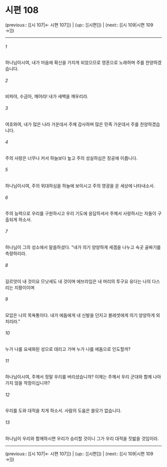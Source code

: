 # 시편 108

(previous:: [[시 107|← 시편 107]]) | (up:: [[시편]]) | (next:: [[시 109|시편 109 →]])

***




###### 1 

하나님이시여, 내가 마음에 확신을 가지게 되었으므로 영혼으로 노래하며 주를 찬양하겠습니다. 



###### 2 

비파야, 수금아, 깨어라! 내가 새벽을 깨우리라. 



###### 3 

여호와여, 내가 많은 나라 가운데서 주께 감사하며 많은 민족 가운데서 주를 찬양하겠습니다. 



###### 4 

주의 사랑은 너무나 커서 하늘보다 높고 주의 성실하심은 창공에 이릅니다. 



###### 5 

하나님이시여, 주의 위대하심을 하늘에 보이시고 주의 영광을 온 세상에 나타내소서. 



###### 6 

주의 능력으로 우리를 구원하시고 우리 기도에 응답하셔서 주께서 사랑하시는 자들이 구출되게 하소서. 



###### 7 

하나님이 그의 성소에서 말씀하셨다. "내가 의기 양양하게 세겜을 나누고 숙곳 골짜기를 측량하리라. 



###### 8 

길르앗이 내 것이요 므낫세도 내 것이며 에브라임은 내 머리의 투구요 유다는 나의 다스리는 지팡이이며 



###### 9 

모압은 나의 목욕통이다. 내가 에돔에게 내 신발을 던지고 블레셋에게 의기 양양하게 외치리라." 



###### 10 

누가 나를 요새화된 성으로 데리고 가며 누가 나를 에돔으로 인도할까? 



###### 11 

하나님이시여, 주께서 정말 우리를 버리셨습니까? 이제는 주께서 우리 군대와 함께 나아가지 않을 작정이십니까? 



###### 12 

우리를 도와 대적을 치게 하소서. 사람의 도움은 쓸모가 없습니다. 



###### 13 

하나님이 우리와 함께하시면 우리가 승리할 것이니 그가 우리 대적을 짓밟을 것임이라.

***

(previous:: [[시 107|← 시편 107]]) | (up:: [[시편]]) | (next:: [[시 109|시편 109 →]])
